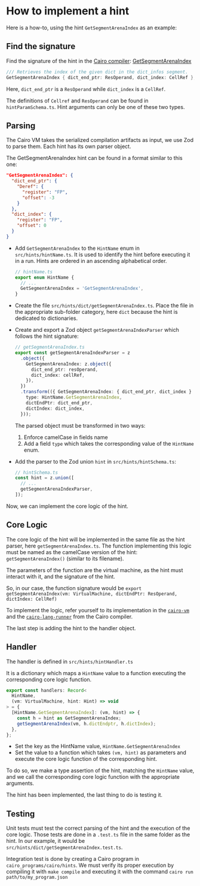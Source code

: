 # How to implement a hint

Here is a how-to, using the hint `GetSegmentArenaIndex` as an example:

## Find the signature

Find the signature of the hint in the
[Cairo compiler](https://github.com/starkware-libs/cairo/blob/b741c26c553fd9fa3246cee91fd5c637f225cdb9/crates/cairo-lang-casm/src/hints/mod.rs):
[GetSegmentArenaIndex](https://github.com/starkware-libs/cairo/blob/b741c26c553fd9fa3246cee91fd5c637f225cdb9/crates/cairo-lang-casm/src/hints/mod.rs#L203)

```rust
/// Retrieves the index of the given dict in the dict_infos segment.
GetSegmentArenaIndex { dict_end_ptr: ResOperand, dict_index: CellRef },
```

Here, `dict_end_ptr` is a `ResOperand` while `dict_index` is a `CellRef`.

The definitions of `Cellref` and `ResOperand` can be found in
`hintParamSchema.ts`. Hint arguments can only be one of these two types.

## Parsing

The Cairo VM takes the serialized compilation artifacts as input, we use Zod to
parse them. Each hint has its own parser object.

The GetSegmentArenaIndex hint can be found in a format similar to this one:

```json
"GetSegmentArenaIndex": {
  "dict_end_ptr": {
    "Deref": {
      "register": "FP",
      "offset": -3
    }
  },
  "dict_index": {
    "register": "FP",
    "offset": 0
  }
}
```

- Add `GetSegmentArenaIndex` to the `HintName` enum in `src/hints/hintName.ts`.
  It is used to identify the hint before executing it in a run. Hints are
  ordered in an ascending alphabetical order.

  ```typescript
  // hintName.ts
  export enum HintName {
    // ...
    GetSegmentArenaIndex = 'GetSegmentArenaIndex',
  }
  ```

- Create the file `src/hints/dict/getSegmentArenaIndex.ts`. Place the file in
  the appropriate sub-folder category, here `dict` because the hint is dedicated
  to dictionaries.

- Create and export a Zod object `getSegmentArenaIndexParser` which follows the
  hint signature:

  ```typescript
  // getSegmentArenaIndex.ts
  export const getSegmentArenaIndexParser = z
    .object({
      GetSegmentArenaIndex: z.object({
        dict_end_ptr: resOperand,
        dict_index: cellRef,
      }),
    })
    .transform(({ GetSegmentArenaIndex: { dict_end_ptr, dict_index } }) => ({
      type: HintName.GetSegmentArenaIndex,
      dictEndPtr: dict_end_ptr,
      dictIndex: dict_index,
    }));
  ```

  The parsed object must be transformed in two ways:

  1. Enforce camelCase in fields name
  2. Add a field `type` which takes the corresponding value of the `HintName`
     enum.

- Add the parser to the Zod union `hint` in `src/hints/hintSchema.ts`:

  ```typescript
  // hintSchema.ts
  const hint = z.union([
    // ...
    getSegmentArenaIndexParser,
  ]);
  ```

Now, we can implement the core logic of the hint.

## Core Logic

The core logic of the hint will be implemented in the same file as the hint
parser, here `getSegmentArenaIndex.ts`. The function implementing this logic
must be named as the camelCase version of the hint: `getSegmentArenaIndex()`
(similar to its filename).

The parameters of the function are the virtual machine, as the hint must
interact with it, and the signature of the hint.

So, in our case, the function signature would be
`export getSegmentArenaIndex(vm: VirtualMachine, dictEndPtr: ResOperand, dictIndex: CellRef)`

To implement the logic, refer yourself to its implementation in the
[`cairo-vm`](https://github.com/lambdaclass/cairo-vm/blob/24c2349cc19832fd8c1552304fe0439765ed82c6/vm/src/hint_processor/cairo_1_hint_processor/hint_processor.rs#L427-L444)
and the
[`cairo-lang-runner`](https://github.com/starkware-libs/cairo/blob/b741c26c553fd9fa3246cee91fd5c637f225cdb9/crates/cairo-lang-runner/src/casm_run/mod.rs#L1873-L1880)
from the Cairo compiler.

The last step is adding the hint to the handler object.

## Handler

The handler is defined in `src/hints/hintHandler.ts`

It is a dictionary which maps a `HintName` value to a function executing the
corresponding core logic function.

```typescript
export const handlers: Record<
  HintName,
  (vm: VirtualMachine, hint: Hint) => void
> = {
  [HintName.GetSegmentArenaIndex]: (vm, hint) => {
    const h = hint as GetSegmentArenaIndex;
    getSegmentArenaIndex(vm, h.dictEndptr, h.dictIndex);
  },
};
```

- Set the key as the HintName value, `HintName.GetSegmentArenaIndex`
- Set the value to a function which takes `(vm, hint)` as parameters and execute
  the core logic function of the corresponding hint.

To do so, we make a type assertion of the hint, matching the `HintName` value,
and we call the corresponding core logic function with the appropriate
arguments.

The hint has been implemented, the last thing to do is testing it.

## Testing

Unit tests must test the correct parsing of the hint and the execution of the
core logic. Those tests are done in a `.test.ts` file in the same folder as the
hint. In our example, it would be `src/hints/dict/getSegmentArenaIndex.test.ts`.

Integration test is done by creating a Cairo program in
`cairo_programs/cairo/hints`. We must verify its proper execution by compiling
it with `make compile` and executing it with the command
`cairo run path/to/my_program.json`
